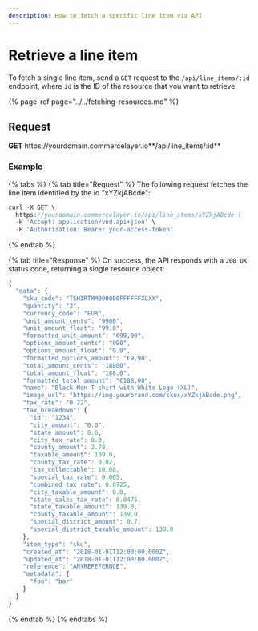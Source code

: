```yaml
---
description: How to fetch a specific line item via API
---
```


# Retrieve a line item

To fetch a single line item, send a `GET` request to the `/api/line_items/:id` endpoint, where `id` is the ID of the resource that you want to retrieve.

{% page-ref page="../../fetching-resources.md" %}

## Request

**GET** https://<i></i>yourdomain.commercelayer.io**/api/line_items/:id**

### **Example**

{% tabs %}
{% tab title="Request" %}
The following request fetches the line item identified by the id "xYZkjABcde":

```javascript
curl -X GET \
  https://yourdomain.commercelayer.io/api/line_items/xYZkjABcde \
  -H 'Accept: application/vnd.api+json' \
  -H 'Authorization: Bearer your-access-token'
```
{% endtab %}

{% tab title="Response" %}
On success, the API responds with a `200 OK` status code, returning a single resource object:

```javascript
{
  "data": {
    "sku_code": "TSHIRTMM000000FFFFFFXLXX",
    "quantity": "2",
    "currency_code": "EUR",
    "unit_amount_cents": "9900",
    "unit_amount_float": "99.0",
    "formatted_unit_amount": "€99,00",
    "options_amount_cents": "990",
    "options_amount_float": "9.9",
    "formatted_options_amount": "€9,90",
    "total_amount_cents": "18800",
    "total_amount_float": "188.0",
    "formatted_total_amount": "€188,00",
    "name": "Black Men T-shirt with White Logo (XL)",
    "image_url": "https://img.yourbrand.com/skus/xYZkjABcde.png",
    "tax_rate": "0.22",
    "tax_breakdown": {
      "id": "1234",
      "city_amount": "0.0",
      "state_amount": 6.6,
      "city_tax_rate": 0.0,
      "county_amount": 2.78,
      "taxable_amount": 139.0,
      "county_tax_rate": 0.02,
      "tax_collectable": 10.08,
      "special_tax_rate": 0.005,
      "combined_tax_rate": 0.0725,
      "city_taxable_amount": 0.0,
      "state_sales_tax_rate": 0.0475,
      "state_taxable_amount": 139.0,
      "county_taxable_amount": 139.0,
      "special_district_amount": 0.7,
      "special_district_taxable_amount": 139.0
    },
    "item_type": "sku",
    "created_at": "2018-01-01T12:00:00.000Z",
    "updated_at": "2018-01-01T12:00:00.000Z",
    "reference": "ANYREFEFERNCE",
    "metadata": {
      "foo": "bar"
    }
  }
}
```
{% endtab %}
{% endtabs %}
